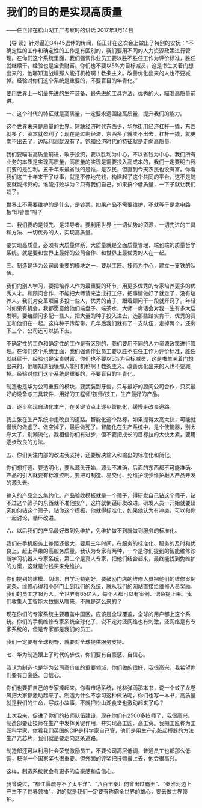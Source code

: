 # 我们的目的是实现高质量

——任正非在松山湖工厂考察时的讲话 2017年3月14日

【导 读】针对逼迫34/45退休的传闻，任正非在这次会上做出了特别的安抚：“不确定性的工作和确定性的工作是有区别的，我们要用不同的人力资源政策进行管理。在你们这个系统里面，我们强调作业员工要以胜不胜任工作为评价标准，胜任就继续干，经验也是宝贵财富。你们也不要以5%为目标减员，这是书生关着门想出来的，他哪知道战壕那人能打机枪啊！教条主义。改善优化出来的人也不要减掉。经验对你们这个系统是重要的，不要盲目的年青化。”

要用世界上一切最先进的生产装备、最先进的工具方法、优秀的人，瞄准高质量前进。

一、这个时代的特征就是高质量，一定要永远围绕高质量，提升我们的能力。

这个世界未来是质量的世界。短缺经济时代东西少，华尔街用经济杠杆一撬，东西就多了，资本就盈利了；现在是过剩经济，东西多了就卖不出去，杠杆一撬，就更卖不出去了，边际利润就没有了。饱和经济时代的特征就是走向高质量。

我们要瞄准高质量前进，敢于投资，要以胜利为中心，不以省钱为中心。我们所有业务的本质是实现高质量，高质量的实现是需要投入高成本的，我们一定要明白我们要的是胜利。五千年来最省钱的是谁，是农民，但直到今天农民也没有富。你看我们这三十年来干了啥事，就是不停地花钱，构建起了这个共同的平台，这不是随便就能拷贝的。谁能打败华为？只有我们自己，如果搞个低质量，一下子就让我们栽了。

世界上不需要维护的是什么，是钞票。如果产品不需要维护，不就等于是拿电路板“印钞票”吗？

二、我们要的是领先、是领导者。要利用世界上一切优势的资源，一切先进的工具和方法、一切优秀的人，实现高质量。

要实现高质量，必须有大质量体系，大质量就是全面质量管理，端到端的质量哲学系统。就是要和世界上最好的公司合作、和世界上最优秀的人在一起。

三、制造是华为公司最重要的模块之一，要以工匠、技师为中心，建立一支铁的队伍。

我们向别人学习，要把培养人作为最重要的环节，用更多优秀的专家培养更多的优秀人才。和顾问合作，不能把大师请来当成打工仔，把事情做好了就走了，没有培养人。我们对变革项目多投一些人，优秀的苗子，跟着顾问干一段就开窍了。年轻时如果有机会，我都愿意给他们端盘子、端茶水，大师一席话会对我一生有多大启发啊。要给顾问多配一些人，把大量的种子投入进去，选那些踏实肯干、优秀的员工和他们在一起。这样种子传帮带，几年后我们就有了一支队伍，走掉两个，还剩下三个，公司还可以搞下去。

不确定性的工作和确定性的工作是有区别的，我们要用不同的人力资源政策进行管理。在你们这个系统里面，我们强调作业员工要以胜不胜任工作为评价标准，胜任就继续干，经验也是宝贵财富。你们也不要以5%为目标减员，这是书生关着门想出来的，他哪知道战壕那人能打机枪啊！教条主义。改善优化出来的人也不要减掉。经验对你们这个系统是重要的，不要盲目的年青化。

制造也是华为公司重要的模块，要武装到牙齿，只与最好的顾问公司合作，只买最好的设备与工具软件，用好的工程师/技师/技工，生产最好的产品。

四、逐步实现自动化生产，在关键节点上逐步智能化，缓慢走改良道路。

我主张在生产系统中走改良的道路。智能化这个路标，如果提得太高太快，可能就慢慢的做虚了、做空掉了，最后做死了。智能化在生产系统中，是个使能器，别太夸大了，别潮流化。我相信你们有进步，但不要把成长的目标拉的太快太紧，要用逐步改良的方法。

五、你们关注内部的改进我支持，还要解决输入和输出的标准化和简化。

你们想打通、要透明化，要从源头开始，源头不准确，后面的东西都不可能准确。产品的引入就要有标准控制。要把可制造、易交付、免维护或少维护融入产品开发的源头去。

输入的产品怎么集约化。产品验收模板就是一个筛子，得研发自己钻这个筛子，钻不过这个筛子的东西就不准他投产，这样就倒逼研发改进。研发人员一开始就要研究如何钻这个筛子，钻你这个模板，他就得标准化，如果他认为有冲突，可以和你一起讨论，循环改进。

六、以后我们的产品最好做到免维护，免维护做不到就做到服务的标准化。

我们在手机服务上差距还很大，要用三年时间，在服务的标准化、服务的及时和优良上，赶上苹果的高服务质量。我认为专家有两种，一个是你们提到的智能维修诊断学习机器人专家系统，第二个是真人专家，把他们结合起来，最终能找到免维护的方案，这就是付钱买来免维护。

你们提到的建模、切词、自学习特别好。要鼓励门店的维修人员把他们的维修案例词条、维修心得和小窍门上到我们的系统，就从我们的网站直接给维修人员奖励。我们的员工才18万人，全世界有65亿人，每个人都可以有案例、词条提上来。我们收集人工智能大数据从哪来，不就是这么来的？

现在你们的专家系统主要覆盖中国区，应该是全球覆盖，全球的用户都上这个系统。你们的手机维修专家系统全球化了，说不定对泛网络也有刺激，泛网络是有专家系统的，但是专家都是我们的员工。

我们一定要有全球视野，就要对全球提供服务支持。

七、华为制造跟上了时代的步伐，你们要有自豪感、自信心。

我认为制造也是华为公司高价值的重要领域，你们做的很好，我很高兴。我希望你们要有自豪感、自信心。

你们也要把自己的专家捧起来。你看市场系统，枪林弹雨那本书，说一个蚊子龙卷风把大家都激动起来了。制造为什么不学习这种做法呢，你们也写一本书，高质量就是我们的生命，写成小故事，不就把松山湖食堂也激动起来了吗？

上次我来，促进了你们的技师队伍建设，现在你们有2500多技师了，我很高兴。制造部要让技师在生产中发挥关键作用，并实现高工匠、高工资。我把工匠称为工匠科学家，你看我们英国的CIP是科学家自己管，他们是用生产心脏起搏器的方法生产光芯片，我们就是要走向这条道路。

制造部还可以利用社会荣誉激励员工，不要公司高层低调，普通员工也都那么低调，获得一个国家奖也很重要。但外面的评奖把技师报上去，他会很高兴。

这样，制造系统就会有更多的自豪感和自信心。

我曾说过，“都江堰疏导不了太平洋”、“八百里秦川何曾出过霸王”、“秦淮河边上产生不了世界领袖”，讲的就是我们一定要有称霸全世界的雄心，要去做世界领袖。

